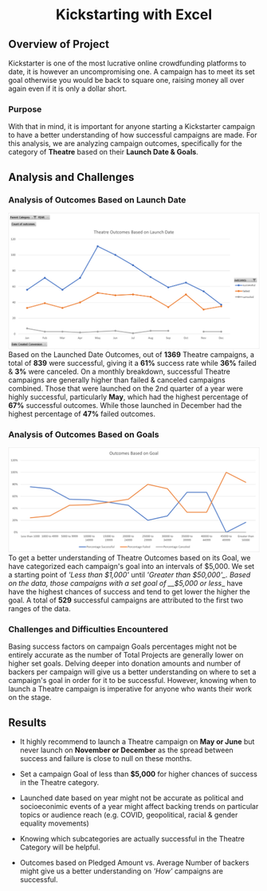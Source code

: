 # <div align="center">__Kickstarting with Excel__</div>

## __Overview of Project__
Kickstarter is one of the most lucrative online crowdfunding platforms to date, it is however an uncompromising one. A campaign has to meet its set goal otherwise you would be back to square one, raising money all over again even if it is only a dollar short.

### __Purpose__
With that in mind, it is important for anyone starting a Kickstarter campaign to have a better understanding of how successful campaigns are made. For this analysis, we are analyzing campaign outcomes, specifically for the category of __Theatre__ based on their __Launch Date & Goals__. 

## __Analysis and Challenges__

### __Analysis of Outcomes Based on Launch Date__
![image](https://raw.githubusercontent.com/RobC30/kickstarter-analysis/main/Resources/Theater_Outcomes_vs_Launch.png)
Based on the Launched Date Outcomes, out of __1369__ Theatre campaigns, a total of __839__ were successful, giving it a __61%__ success rate while __36%__ failed & __3%__ were canceled. On a monthly breakdown, successful Theatre campaigns are generally higher than failed & canceled campaigns combined. Those that were launched on the 2nd quarter of a year were highly successful, particularly __May__, which had the highest percentage of __67%__ successful outcomes. While those launched in December had the highest percentage of __47%__ failed outcomes.

### __Analysis of Outcomes Based on Goals__
![image](https://raw.githubusercontent.com/RobC30/kickstarter-analysis/main/Resources/Outcomes_vs_Goals.png)
To get a better understanding of Theatre Outcomes based on its Goal, we have categorized each campaign's goal into an intervals of $5,000. We set a starting point of _'Less than $1,000'_ until _'Greater than $50,000'_. Based on the data, those campaigns with a set goal of __$5,000 or less__ have have the highest chances of success and tend to get lower the higher the goal. A total of __529__ successful campaigns are attributed to the first two ranges of the data.

### __Challenges and Difficulties Encountered__
Basing success factors on campaign Goals percentages might not be entirely accurate as the number of Total Projects are generally lower on higher set goals. Delving deeper into donation amounts and number of backers per campaign will give us a better understanding on where to set a campaign's goal in order for it to be successful. However, knowing when to launch a Theatre campaign is imperative for anyone who wants their work on the stage.

## __Results__

- It highly recommend to launch a Theatre campaign on __May or June__ but never launch on __November or December__ as the spread between success and failure is close to null on these months.

- Set a campaign Goal of less than __$5,000__ for higher chances of success in the Theatre category.

- Launched date based on year might not be accurate as political and socioeconimic events of a year might affect backing trends on particular topics or audience reach (e.g. COVID, geopolitical, racial & gender equality movements)

- Knowing which subcategories are actually successful in the Theatre Category will be helpful.

- Outcomes based on Pledged Amount vs. Average Number of backers might give us a better understanding on _'How'_ campaigns are successful.


